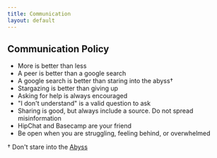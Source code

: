 ```yaml
---
title: Communication
layout: default
---
```


## Communication Policy

* More is better than less
* A peer is better than a google search
* A google search is better than staring into the abyss†
* Stargazing is better than giving up
* Asking for help is always encouraged
* "I don't understand" is a valid question to ask
* Sharing is good, but always include a source. Do not spread misinformation
* HipChat and Basecamp are your friend
* Be open when you are struggling, feeling behind, or overwhelmed

† Don't stare into the [Abyss](http://blog.8thlight.com/justin-herrick/2012/09/18/adapting-to-change.html)
